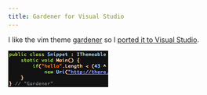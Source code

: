```yaml
---
title: Gardener for Visual Studio
---
```


I like the vim theme [gardener](http://www.vim.org/scripts/script.php?script_id=1348) so I [ported it to Visual Studio](http://studiostyl.es/schemes/gardener).

![gardner](/assets/gardener.png)
